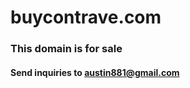 # buycontrave.com
### This domain is for sale
#### Send inquiries to [austin881@gmail.com](mailto:austin881@gmail.com)
